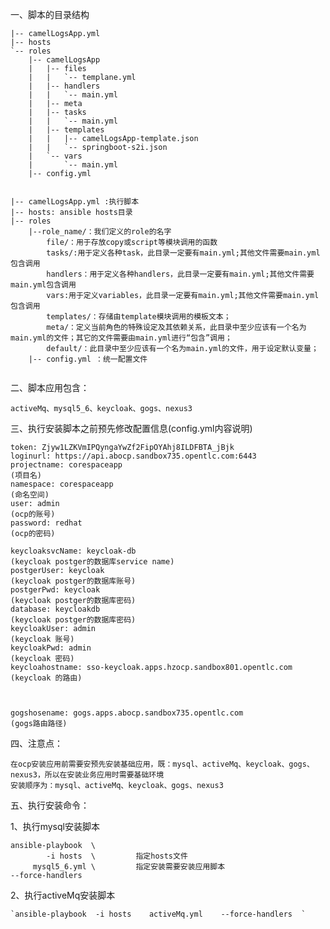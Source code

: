 
一、脚本的目录结构



```
|-- camelLogsApp.yml   
|-- hosts			    
`-- roles
    |-- camelLogsApp
    |   |-- files
    |   |   `-- templane.yml
    |   |-- handlers
    |   |   `-- main.yml
    |   |-- meta
    |   |-- tasks
    |   |   `-- main.yml
    |   |-- templates
    |   |   |-- camelLogsApp-template.json
    |   |   `-- springboot-s2i.json
    |   `-- vars
    |       `-- main.yml
    |-- config.yml

```





```

|-- camelLogsApp.yml :执行脚本
|-- hosts: ansible hosts目录
|-- roles
	|--role_name/：我们定义的role的名字
		file/：用于存放copy或script等模块调用的函数
		tasks/:用于定义各种task，此目录一定要有main.yml;其他文件需要main.yml包含调用
		handlers：用于定义各种handlers，此目录一定要有main.yml;其他文件需要main.yml包含调用
		vars:用于定义variables，此目录一定要有main.yml;其他文件需要main.yml包含调用
		templates/：存储由template模块调用的模板文本；
		meta/：定义当前角色的特殊设定及其依赖关系，此目录中至少应该有一个名为main.yml的文件；其它的文件需要由main.yml进行“包含”调用；
		default/：此目录中至少应该有一个名为main.yml的文件，用于设定默认变量；
	|-- config.yml ：统一配置文件
	
```
	
	
	

二、脚本应用包含：
		
	activeMq、mysql5_6、keycloak、gogs、nexus3
	
	

三、执行安装脚本之前预先修改配置信息(config.yml内容说明)

	token: Zjyw1LZKVmIPQyngaYwZf2FipOYAhj8ILDFBTA_jBjk
	loginurl: https://api.abocp.sandbox735.opentlc.com:6443
	projectname: corespaceapp 																			(项目名) 
	namespace: corespaceapp  																			(命名空间)
	user: admin																							(ocp的账号)
	password: redhat																					(ocp的密码)
	
	keycloaksvcName: keycloak-db      																	(keycloak postger的数据库service name)
	postgerUser: keycloak			  																	(keycloak postger的数据库账号)
	postgerPwd: keycloak			  																	(keycloak postger的数据库密码)
	database: keycloakdb			  																	(keycloak postger的数据库密码)
	keycloakUser: admin				  																	(keycloak 账号)
	keycloakPwd: admin				  																	(keycloak 密码)
	keycloahostname: sso-keycloak.apps.hzocp.sandbox801.opentlc.com   									(keycloak 的路由)
	

	
	gogshosename: gogs.apps.abocp.sandbox735.opentlc.com										        (gogs路由路径)			
	
	
四、注意点：

	在ocp安装应用前需要安预先安装基础应用，既：mysql、activeMq、keycloak、gogs、nexus3，所以在安装业务应用时需要基础环境
	安装顺序为：mysql、activeMq、keycloak、gogs、nexus3

五、执行安装命令：

1、执行mysql安装脚本
				              
	ansible-playbook  \
        	-i hosts  \         指定hosts文件     
	     mysql5_6.yml \    	    指定安装需要安装应用脚本 
	--force-handlers  
	

2、执行activeMq安装脚本

    `ansible-playbook  -i hosts    activeMq.yml    --force-handlers  `

